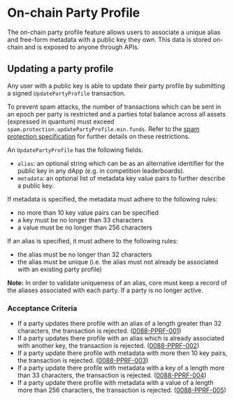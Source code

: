 # On-chain Party Profile

The on-chain party profile feature allows users to associate a unique alias and free-form metadata with a public key they own. This data is stored on-chain and is exposed to anyone through APIs.


## Updating a party profile

Any user with a public key is able to update their party profile by submitting a signed `UpdatePartyProfile` transaction.

To prevent spam attacks, the number of transactions which can be sent in an epoch per party is restricted and a parties total balance across all assets (expressed in quantum) must exceed `spam.protection.updatePartyProfile.min.funds`. Refer to the [spam protection specification](./0062-SPAM-spam_protection.md#party-profile-spam) for further details on these restrictions.

An `UpdatePartyProfile` has the following fields.

- `alias`: an optional string which can be as an alternative identifier for the public key in any dApp (e.g. in competition leaderboards).
- `metadata`: an optional list of metadata key value pairs to further describe a public key.

If metadata is specified, the metadata must adhere to the following rules:

- no more than 10 key value pairs can be specified
- a key must be no longer than 33 characters
- a value must be no longer than 256 characters

If an alias is specified, it must adhere to the following rules:

- the alias must be no longer than 32 characters
- the alias must be unique (i.e. the alias must not already be associated with an existing party profile)

**Note:**
In order to validate uniqueness of an alias, core must keep a record of the aliases associated with each party. If a party is no longer active.

### Acceptance Criteria

- If a party updates there profile with an alias of a length greater than 32 characters, the transaction is rejected. (<a name="0088-PPRF-001" href="#0088-PPRF-001">0088-PPRF-001</a>)
- If a party updates there profile with an alias which is already associated with another key, the transaction is rejected. (<a name="0088-PPRF-002" href="#0088-PPRF-002">0088-PPRF-002</a>)
- If a party update there profile with metadata with more then 10 key pairs, the transaction is rejected. (<a name="0088-PPRF-003" href="#0088-PPRF-003">0088-PPRF-003</a>)
- If a party update there profile with metadata with a key of  a length more than 33 characters, the transaction is rejected. (<a name="0088-PPRF-004" href="#0088-PPRF-004">0088-PPRF-004</a>)
- If a party update there profile with metadata with a value of a length more than 256 characters, the transaction is rejected. (<a name="0088-PPRF-005" href="#0088-PPRF-005">0088-PPRF-005</a>)
